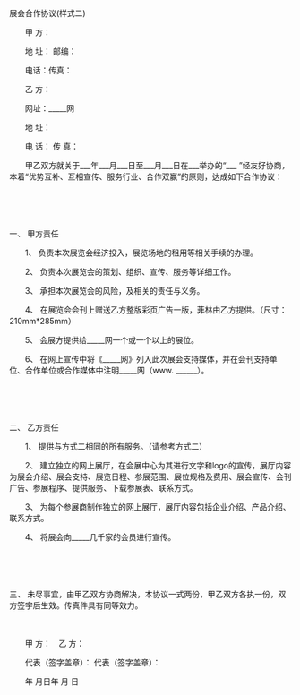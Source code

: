 



展会合作协议(样式二)



 

　　甲 方：

　　地 址： 邮编：

　　电话：传真：　　

　　乙 方：

　　网址：_____网

　　地 址：

　　电 话： 传 真：　　

　　甲乙双方就关于___年___月___日至___月___日在___举办的“___ ”经友好协商，本着“优势互补、互相宣传、服务行业、合作双赢”的原则，达成如下合作协议：

　　

　　

一、
甲方责任

　　1、 负责本次展览会经济投入，展览场地的租用等相关手续的办理。

　　2、 负责本次展览会的策划、组织、宣传、服务等详细工作。

　　3、 承担本次展览会的风险，及相关的责任与义务。

　　4、 在展览会会刊上赠送乙方整版彩页广告一版，菲林由乙方提供。（尺寸：210mm*285mm）

　　5、 会展方提供给_____网一个或一个以上的展位。

　　6、 在网上宣传中将《_____网》列入此次展会支持媒体，并在会刊支持单位、合作单位或合作媒体中注明_____网（www. ______）。

　　

　　

二、
 乙方责任

　　1、 提供与方式二相同的所有服务。（请参考方式二）

　　2、 建立独立的网上展厅，在会展中心为其进行文字和logo的宣传，展厅内容为展会介绍、展会支持、展览日程、参展范围、展位规格及费用、展会宣传、会刊广告、参展程序、提供服务、下载参展表、联系方式。

　　3、 为每个参展商制作独立的网上展厅，展厅内容包括企业介绍、产品介绍、联系方式。

　　4、 将展会向_____几千家的会员进行宣传。

　　

　　

三、
 未尽事宜，由甲乙双方协商解决，本协议一式两份，甲乙双方各执一份，双方签字后生效。传真件具有同等效力。　　

　　

　　甲 方：　乙 方：

　　代表（签字盖章）： 代表（签字盖章）：

　　年 月日年 月 日